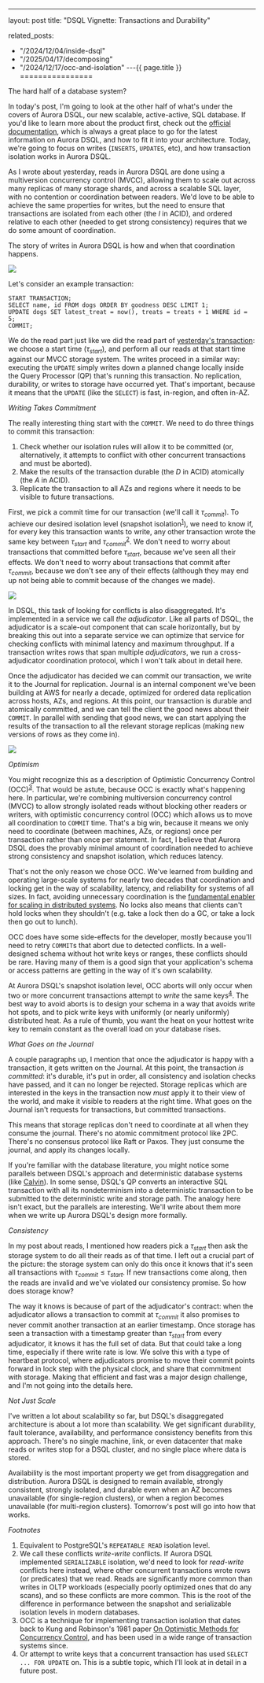 ---
layout: post
title: "DSQL Vignette: Transactions and Durability"



related_posts:
  - "/2024/12/04/inside-dsql"
  - "/2025/04/17/decomposing"
  - "/2024/12/17/occ-and-isolation"
---{{ page.title }}
================


<script>
  MathJax = {
    tex: {inlineMath: [['$', '$'], ['\\(', '\\)']]}
  };
</script>
<script id="MathJax-script" async src="https://cdn.jsdelivr.net/npm/mathjax@3/es5/tex-mml-chtml.js"></script>

<p class="meta">The hard half of a database system?</p>

In today's post, I'm going to look at the other half of what's under the covers of Aurora DSQL, our new scalable, active-active, SQL database. If you'd like to learn more about the product first, check out the [official documentation](https://docs.aws.amazon.com/aurora-dsql/latest/userguide/getting-started.html), which is always a great place to go for the latest information on Aurora DSQL, and how to fit it into your architecture. Today, we're going to focus on writes (`INSERTS`, `UPDATES`, etc), and how transaction isolation works in Aurora DSQL.

As I wrote about yesterday, reads in Aurora DSQL are done using a multiversion concurrency control (MVCC), allowing them to scale out across many replicas of many storage shards, and across a scalable SQL layer, with no contention or coordination between readers. We'd love to be able to achieve the same properties for writes, but the need to ensure that transactions are isolated from each other (the *I* in ACID), and ordered relative to each other (needed to get strong consistency) requires that we do some amount of coordination.

The story of writes in Aurora DSQL is how and when that coordination happens.

![](/blog/images/1205_read_arch.jpg)

Let's consider an example transaction:

    START TRANSACTION;
    SELECT name, id FROM dogs ORDER BY goodness DESC LIMIT 1;
    UPDATE dogs SET latest_treat = now(), treats = treats + 1 WHERE id = 5;
    COMMIT;

We do the read part just like we did the read part of [yesterday's transaction](https://brooker.co.za/blog/2024/12/04/inside-dsql.html): we choose a start time ($\tau_{start}$), and perform all our reads at that start time against our MVCC storage system. The writes proceed in a similar way: executing the `UPDATE` simply writes down a planned change locally inside the Query Processor (QP) that's running this transaction. No replication, durability, or writes to storage have occurred yet. That's important, because it means that the `UPDATE` (like the `SELECT`) is fast, in-region, and often in-AZ.

*Writing Takes Commitment*

The really interesting thing start with the `COMMIT`. We need to do three things to commit this transaction:

1. Check whether our isolation rules will allow it to be committed (or, alternatively, it attempts to conflict with other concurrent transactions and must be aborted).
2. Make the results of the transaction durable (the *D* in ACID) atomically (the *A* in ACID).
3. Replicate the transaction to all AZs and regions where it needs to be visible to future transactions.

First, we pick a commit time for our transaction (we'll call it $\tau_{commit}$). To achieve our desired isolation level (snapshot isolation<sup>[1](#foot1)</sup>), we need to know if, for every key this transaction wants to write, any other transaction wrote the same key between $\tau_{start}$ and $\tau_{commit}$<sup>[2](#foot2)</sup>. We don't need to worry about transactions that committed before $\tau_{start}$, because we've seen all their effects. We don't need to worry about transactions that commit after $\tau_{commit}$, because we don't see any of their effects (although they may end up not being able to commit because of the changes we made).

![](/blog/images/1205_adj.jpg)

In DSQL, this task of looking for conflicts is also disaggregated. It's implemented in a service we call *the adjudicator*. Like all parts of DSQL, the adjudicator is a scale-out component that can scale horizontally, but by breaking this out into a separate service we can optimize that service for checking conflicts with minimal latency and maximum throughput. If a transaction writes rows that span multiple *adjudicators*, we run a cross-adjudicator coordination protocol, which I won't talk about in detail here.

Once the adjudicator has decided we can commit our transaction, we write it to the Journal for replication. Journal is an internal component we've been building at AWS for nearly a decade, optimized for ordered data replication across hosts, AZs, and regions. At this point, our transaction is durable and atomically committed, and we can tell the client the good news about their `COMMIT`. In parallel with sending that good news, we can start applying the results of the transaction to all the relevant storage replicas (making new versions of rows as they come in).

![](/blog/images/1205_write_arch.jpg)

*Optimism*

You might recognize this as a description of Optimistic Concurrency Control (OCC)<sup>[3](#foot3)</sup>. That would be astute, because OCC is exactly what's happening here. In particular, we're combining multiversion concurrency control (MVCC) to allow strongly isolated reads without blocking other readers or writers, with optimistic concurrency control (OCC) which allows us to move all coordination to `COMMIT` time. That's a big win, because it means we only need to coordinate (between machines, AZs, or regions) once per transaction rather than once per statement. In fact, I believe that Aurora DSQL does the provably minimal amount of coordination needed to achieve strong consistency and snapshot isolation, which reduces latency.

That's not the only reason we chose OCC. We've learned from building and operating large-scale systems for nearly two decades that coordination and locking get in the way of scalability, latency, and reliability for systems of all sizes. In fact, avoiding unnecessary coordination is the [fundamental enabler for scaling in distributed systems](https://brooker.co.za/blog/2021/01/22/cloud-scale.html). No locks also means that clients can't hold locks when they shouldn't (e.g. take a lock then do a GC, or take a lock then go out to lunch).

OCC does have some side-effects for the developer, mostly because you'll need to retry `COMMIT`s that abort due to detected conflicts. In a well-designed schema without hot write keys or ranges, these conflicts should be rare. Having many of them is a good sign that your application's schema or access patterns are getting in the way of it's own scalability.

At Aurora DSQL's snapshot isolation level, OCC aborts will only occur when two or more concurrent transactions attempt to *write* the same keys<sup>[4](#foot4)</sup>. The best way to avoid aborts is to design your schema in a way that avoids write hot spots, and to pick write keys with uniformly (or nearly uniformly) distributed heat. As a rule of thumb, you want the heat on your hottest write key to remain constant as the overall load on your database rises.

*What Goes on the Journal*

A couple paragraphs up, I mention that once the adjudicator is happy with a transaction, it gets written on the Journal. At this point, the transaction *is committed*: it's durable, it's put in order, all consistency and isolation checks have passed, and it can no longer be rejected. Storage replicas which are interested in the keys in the transaction now *must* apply it to their view of the world, and make it visible to readers at the right time. What goes on the Journal isn't requests for transactions, but committed transactions.

This means that storage replicas don't need to coordinate at all when they consume the journal. There's no atomic commitment protocol like 2PC. There's no consensus protocol like Raft or Paxos. They just consume the journal, and apply its changes locally.

If you're familiar with the database literature, you might notice some parallels between DSQL's approach and deterministic database systems (like [Calvin](http://cs.yale.edu/homes/thomson/publications/calvin-sigmod12.pdf)). In some sense, DSQL's QP converts an interactive SQL transaction with all its nondeterminism into a deterministic transaction to be submitted to the deterministic write and storage path. The analogy here isn't exact, but the parallels are interesting. We'll write about them more when we write up Aurora DSQL's design more formally.

*Consistency*

In my post about reads, I mentioned how readers pick a $\tau_{start}$ then ask the storage system to do all their reads as of that time. I left out a crucial part of the picture: the storage system can only do this once it knows that it's seen all transactions with $\tau_{commit} \leq \tau_{start}$. If new transactions come along, then the reads are invalid and we've violated our consistency promise. So how does storage know?

The way it knows is because of part of the adjudicator's contract: when the adjudicator allows a transaction to commit at $\tau_{commit}$ it also promises to never commit another transaction at an earlier timestamp. Once storage has seen a transaction with a timestamp greater than $\tau_{start}$ from every adjudicator, it knows it has the full set of data. But that could take a long time, especially if there write rate is low. We solve this with a type of heartbeat protocol, where adjudicators promise to move their commit points forward in lock step with the physical clock, and share that commitment with storage. Making that efficient and fast was a major design challenge, and I'm not going into the details here.

*Not Just Scale*

I've written a lot about scalability so far, but DSQL's disaggregated architecture is about a lot more than scalability. We get significant durability, fault tolerance, availability, and performance consistency benefits from this approach. There's no single machine, link, or even datacenter that make reads or writes stop for a DSQL cluster, and no single place where data is stored.

Availability is the most important property we get from disaggregation and distribution. Aurora DSQL is designed to remain available, strongly consistent, strongly isolated, and durable even when an AZ becomes unavailable (for single-region clusters), or when a region becomes unavailable (for multi-region clusters). Tomorrow's post will go into how that works.

*Footnotes*

1. <a name="foot1"></a> Equivalent to PostgreSQL's `REPEATABLE READ` isolation level.
2. <a name="foot2"></a> We call these conflicts *write-write* conflicts. If Aurora DSQL implemented `SERIALIZABLE` isolation, we'd need to look for *read-write* conflicts here instead, where other concurrent transactions wrote rows (or predicates) that we read. Reads are significantly more common than writes in OLTP workloads (especially poorly optimized ones that do any scans), and so these conflicts are more common. This is the root of the difference in performance between the snapshot and serializable isolation levels in modern databases.
3. <a name="foot3"></a> OCC is a technique for implementing transaction isolation that dates back to Kung and Robinson's 1981 paper [On Optimistic Methods for Concurrency Control](https://www.eecs.harvard.edu/~htk/publication/1981-tods-kung-robinson.pdf), and has been used in a wide range of transaction systems since.
4. <a name="foot4"></a> Or attempt to write keys that a concurrent transaction has used `SELECT ... FOR UPDATE` on. This is a subtle topic, which I'll look at in detail in a future post.